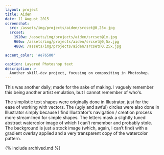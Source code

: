```yaml
---
layout: project
title: Aiden
date: 11 August 2015
screenshot:
  src: /assets/img/projects/aiden/srcset@0,25x.jpg
  srcset:
    1920w: /assets/img/projects/aiden/srcset@1x.jpg
    960w: /assets/img/projects/aiden/srcset@0,5x.jpg
    480w: /assets/img/projects/aiden/srcset@0,25x.jpg

accent_color: '#e76500'

caption: Layered Photoshop text
description: >
  Another skill-dev project, focusing on compositing in Photoshop.
---
```


This was another daily; made for the sake of making. I vaguely remember this being another artist emulation, but I cannot remember of who's.

The simplistic text shapes were originally done in Illustrator, just for the ease of working with vectors. The (ugly and awful) circles were also done in Illustrator simply because I find Illustrator's navigation / creation process more streamlined for simple shapes. The letters mask a slightly tuned abstract watercolor image of which I can’t remember and probably stole. The background is just a stock image (which, again, I can’t find) with a gradient overlay applied and a very transparent copy of the watercolor pattern.

{% include archived.md %}
